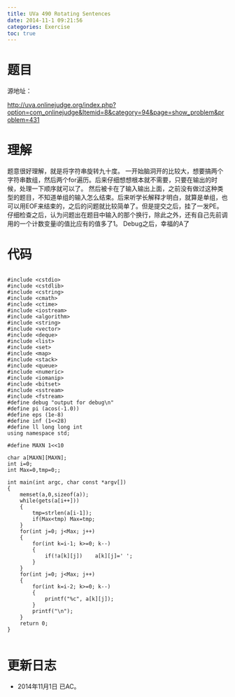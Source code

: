 ```yaml
---
title: UVa 490 Rotating Sentences
date: 2014-11-1 09:21:56
categories: Exercise
toc: true
---
```

# 题目
源地址：

http://uva.onlinejudge.org/index.php?option=com_onlinejudge&Itemid=8&category=94&page=show_problem&problem=431

# 理解
题意很好理解，就是将字符串旋转九十度。
一开始脑洞开的比较大，想要搞两个字符串数组，然后两个for遍历。后来仔细想想根本就不需要，只要在输出的时候，处理一下顺序就可以了。
然后被卡在了输入输出上面，之前没有做过这种类型的题目，不知道单组的输入怎么结束。后来听学长解释才明白，就算是单组，也可以用EOF来结束的，之后的问题就比较简单了。但是提交之后，挂了一发PE。仔细检查之后，认为问题出在题目中输入的那个换行，除此之外，还有自己先前调用的一个计数变量i的值比应有的值多了1。
Debug之后，幸福的A了

<!-- more -->

# 代码

```

#include <cstdio>
#include <cstdlib>
#include <cstring>
#include <cmath>
#include <ctime>
#include <iostream>
#include <algorithm>
#include <string>
#include <vector>
#include <deque>
#include <list>
#include <set>
#include <map>
#include <stack>
#include <queue>
#include <numeric>
#include <iomanip>
#include <bitset>
#include <sstream>
#include <fstream>
#define debug "output for debug\n"
#define pi (acos(-1.0))
#define eps (1e-8)
#define inf (1<<28)
#define ll long long int
using namespace std;

#define MAXN 1<<10

char a[MAXN][MAXN];
int i=0;
int Max=0,tmp=0;;

int main(int argc, char const *argv[])
{
    memset(a,0,sizeof(a));
    while(gets(a[i++]))
    {
        tmp=strlen(a[i-1]);
        if(Max<tmp) Max=tmp;
    }
    for(int j=0; j<Max; j++)
    {
        for(int k=i-1; k>=0; k--)
        {
            if(!a[k][j])    a[k][j]=' ';
        }
    }
    for(int j=0; j<Max; j++)
    {
        for(int k=i-2; k>=0; k--)
        {
            printf("%c", a[k][j]);
        }
        printf("\n");
    }
    return 0;
}


```

# 更新日志
- 2014年11月1日 已AC。